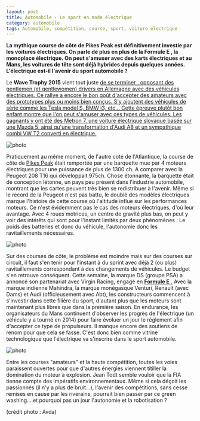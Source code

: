 ```yaml
---
layout: post
title: Automobile - Le sport en mode électrique
category: automobile
tags: Automobile, compétition, course, sport, voiture électrique
---
```

**La mythique course de côte de Pikes Peak est définitivement investie par les voitures électriques. On parle de plus en plus de la Formule E , la monoplace électrique. On peut s'amuser avec des karts électriques et au Mans, les voitures de tête sont déjà hybrides depuis quelques années. L'électrique est-il l'avenir du sport automobile ?**

Le **Wave Trophy 2015** vient tout juste <span style="text-decoration:underline;"><a title="de se terminer" href="http://wavetrophy.com/en/">de se terminer</a> , opposant des gentlemen (et gentlewomen) drivers en Allemagne avec des véhicules électriques. Ce rallye a encore le bon goût d'accepter des amateurs avec des prototypes plus ou moins bien conçus. S'y ajoutent des véhicules de série comme les Tesla model S, BMW i3, etc... Cette épreuve plutôt bon enfant montre que l'on peut s'amuser avec ces types de véhicules. Les gagnants y ont été des Metron 7, une voiture électrique slovaque basée sur une Mazda 5, ainsi qu'une transformation d'Audi A8 et un sympathique combi VW T2 converti en électrique.

![photo](https://filedn.eu/llqi9IBxlYouGRXYG2xlROb/img/2015/metron7.jpg)

Pratiquement au même moment, de l'autre coté de l'Atlantique, la course de côte de <a title="Pikes Peak" href="http://www.livetiming.net/PPIHC/">Pikes Peak</a> était remportée par une barquette mue par 4 moteurs électriques pour une puissance de plus de 1300 ch. A comparer avec la Peugeot 208 T16 qui développait 975ch. Chose étonnante, la barquette était de conception létonne, un pays peu présent dans l'industrie automobile, montrant que les cartes peuvent très bien se redistribuer à l'avenir. Même si le record de la Peugeot n'est pas battu, le doublé des modèles électriques marque l'histoire de cette course où l'altitude influe sur les performances moteurs. Ce n'est évidemment pas le cas des moteurs électriques, d'où leur avantage. Avec 4 roues motrices, un centre de gravité plus bas, on peut y voir des intérêts qui sont pour l'instant limités par deux phénomènes : Le poids des batteries et donc du véhicule, l'autonomie donc les ravitaillements nécessaires.

![photo](https://filedn.eu/llqi9IBxlYouGRXYG2xlROb/img/2015/pikespeak.jpg)

Sur des courses de côte, le problème est moindre mais sur des courses sur circuit, il faut s'en tenir pour l'instant à du sprint avec déjà 2 (ou plus) ravitaillements correspondant à des changements de véhicules. Le budget s'en retrouve conséquent. Cette semaine, la marque DS (groupe PSA) a annoncé son partenariat avec Virgin Racing, engagé en **<span style="text-decoration:underline;"><a title="Formule E" href="http://www.fiaformulae.com/">Formule E</a> .** Avec la marque indienne Mahindra, la marque monégasque Venturi, Renault (avec Dams) et Audi (officieusement avec Abt), les constructeurs commencent à s'investir dans cette filière du sport, d'autant plus que les moteurs sont maintenant plus libres que dans la première saison. En endurance, les organisateurs du Mans continuent d'observer les progrès de l'électrique (un véhicule y a tourné en 2014) pour faire évoluer un jour le réglement afin d'accepter ce type de propulseurs. Il manque encore des soutiens de renom pour que cela se fasse. C'est donc bien comme vitrine technologique que l'électrique va s'inscrire dans le sport automobile.

![photo](https://filedn.eu/llqi9IBxlYouGRXYG2xlROb/img/2015/formula_e.jpg)

Entre les courses "amateurs" et la haute compétition, toutes les voies paraissent ouvertes pour que d'autres énergies viennent titiller la domination du moteur à explosion. Jean Todt semble vouloir que la FIA tienne compte des impératifs environnementaux. Même si cela déçoit les passionnés (il n'y a plus de bruit...), l'avenir des compétitions, sans cesse remises en cause par les riverains, pourrait bien passer par ce green washing....et pourquoi pas un jour l'autonomie et la robotisation ?

(crédit photo : Avda)
